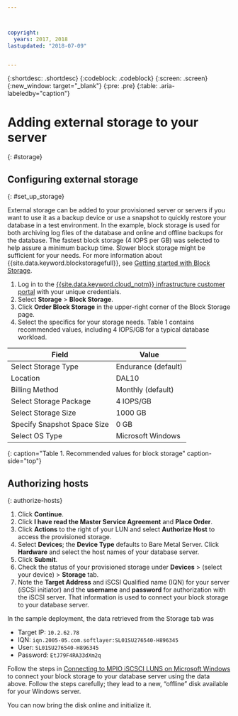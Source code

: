 ```yaml
---



copyright:
  years: 2017, 2018
lastupdated: "2018-07-09"


---
```


{:shortdesc: .shortdesc}
{:codeblock: .codeblock}
{:screen: .screen}
{:new_window: target="_blank"}
{:pre: .pre}
{:table: .aria-labeledby="caption"}

# Adding external storage to your server
{: #storage}

## Configuring external storage
{: #set_up_storage}

External storage can be added to your provisioned server or servers if you want to use it as a backup device or use a snapshot to quickly restore your database in a test environment. In the example, block storage is used for both archiving log files of the database and online and offline backups for the database. The fastest block storage (4 IOPS per GB) was selected to help assure a minimum backup time. Slower block storage might be sufficient for your needs. For more information about {{site.data.keyword.blockstoragefull}}, see [Getting started with Block Storage](https://console.bluemix.net/docs/infrastructure/BlockStorage/index.html#getting-started-with-block-storage).

1. Log in to the [{{site.data.keyword.cloud_notm}} infrastructure customer portal](https://control.softlayer.com/) with your unique credentials.
2. Select **Storage** > **Block Storage**.
3. Click **Order Block Storage** in the upper-right corner of the Block Storage page.
4. Select the specifics for your storage needs. Table 1 contains recommended values, including 4 IOPS/GB for a typical database workload.

|              Field               |      Value                                        |
| -------------------------------- | ------------------------------------------------- |
|Select Storage Type               | Endurance (default)                               |
|Location                          | DAL10                                             |
|Billing Method                    | Monthly (default)                                 |
|Select Storage Package            | 4 IOPS/GB                                         |
|Select Storage Size               | 1000 GB                                           |
|Specify Snapshot Space Size       | 0 GB                                              |
|Select OS Type                    | Microsoft Windows                                 |
{: caption="Table 1. Recommended values for block storage" caption-side="top"}

## Authorizing hosts
{: authorize-hosts}

1. Click **Continue**.
2. Click **I have read the Master Service Agreement** and **Place Order**.
3. Click **Actions** to the right of your LUN and select **Authorize Host** to access the provisioned storage.
4. Select **Devices**; the **Device Type** defaults to Bare Metal Server. Click **Hardware** and select the host names of your database server.
5. Click **Submit**.
6. Check the status of your provisioned storage under **Devices** > (select your device) > **Storage** tab.
7. Note the **Target Address** and iSCSI Qualified name (IQN) for your server (iSCSI initiator) and the **username** and **password** for authorization with the iSCSI server. That information is used to connect your block storage to your database server.

In the sample deployment, the data retrieved from the Storage tab was
   * Target IP: `10.2.62.78`
   * IQN: `iqn.2005-05.com.softlayer:SL01SU276540-H896345`
   * User: `SL01SU276540-H896345`
   * Password: `EtJ79F4RA33dXm2q`

Follow the steps in [Connecting to MPIO iSCSCI LUNS on Microsoft Windows](https://console.bluemix.net/docs/infrastructure/BlockStorage/accessing-block-storage-windows.html#connecting-to-mpio-iscsi-luns-on-microsoft-windows) to connect your block storage to your database server using the data above. Follow the steps carefully; they lead to a new, “offline” disk available for your Windows server.

You can now bring the disk online and initialize it. 
